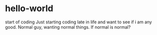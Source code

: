 # hello-world
start of coding
Just starting coding late in life and want to see if i am any good. Normal guy, wanting normal things. If normal is normal?
